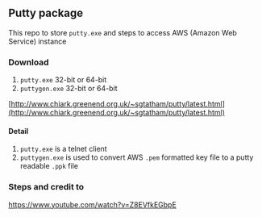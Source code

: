 ## Putty package

This repo to store `putty.exe` and steps to access AWS (Amazon Web Service) instance

### Download

1. `putty.exe` 32-bit or 64-bit
2. `puttygen.exe` 32-bit or 64-bit

[http://www.chiark.greenend.org.uk/~sgtatham/putty/latest.html](http://www.chiark.greenend.org.uk/~sgtatham/putty/latest.html)

#### Detail

1. `putty.exe` is a telnet client
2. `puttygen.exe` is used to convert AWS `.pem` formatted key file to a putty readable `.ppk` file

### Steps and credit to
https://www.youtube.com/watch?v=Z8EVfkEGbpE
